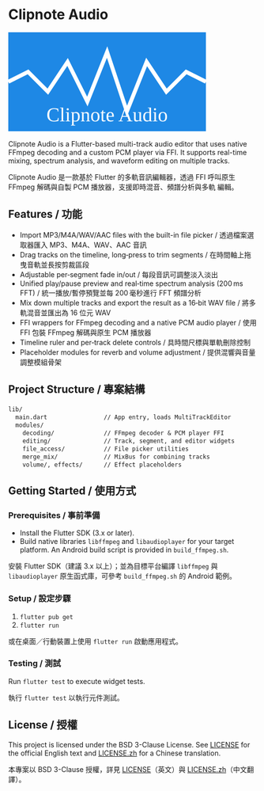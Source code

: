 # Clipnote Audio

![Clipnote Audio Logo](docs/images/logo.svg)

Clipnote Audio is a Flutter-based multi-track audio editor that uses native FFmpeg decoding and a custom PCM player via FFI. It
supports real-time mixing, spectrum analysis, and waveform editing on multiple tracks.

Clipnote Audio 是一款基於 Flutter 的多軌音訊編輯器，透過 FFI 呼叫原生 FFmpeg 解碼與自製 PCM 播放器，支援即時混音、頻譜分析與多軌
編輯。

## Features / 功能

- Import MP3/M4A/WAV/AAC files with the built-in file picker / 透過檔案選取器匯入 MP3、M4A、WAV、AAC 音訊
- Drag tracks on the timeline, long‑press to trim segments / 在時間軸上拖曳音軌並長按剪裁區段
- Adjustable per‑segment fade in/out / 每段音訊可調整淡入淡出
- Unified play/pause preview and real‑time spectrum analysis (200 ms FFT) / 統一播放/暫停預覽並每 200 毫秒進行 FFT 頻譜分析
- Mix down multiple tracks and export the result as a 16‑bit WAV file / 將多軌混音並匯出為 16 位元 WAV
- FFI wrappers for FFmpeg decoding and a native PCM audio player / 使用 FFI 包裝 FFmpeg 解碼與原生 PCM 播放器
- Timeline ruler and per‑track delete controls / 具時間尺標與單軌刪除控制
- Placeholder modules for reverb and volume adjustment / 提供混響與音量調整模組骨架

## Project Structure / 專案結構

```
lib/
  main.dart                // App entry, loads MultiTrackEditor
  modules/
    decoding/              // FFmpeg decoder & PCM player FFI
    editing/               // Track, segment, and editor widgets
    file_access/           // File picker utilities
    merge_mix/             // MixBus for combining tracks
    volume/, effects/      // Effect placeholders
```

## Getting Started / 使用方式

### Prerequisites / 事前準備

- Install the Flutter SDK (3.x or later).
- Build native libraries `libffmpeg` and `libaudioplayer` for your target platform. An Android build script is provided in `build_ffmpeg.sh`.

安裝 Flutter SDK（建議 3.x 以上）；並為目標平台編譯 `libffmpeg` 與 `libaudioplayer` 原生函式庫，可參考 `build_ffmpeg.sh` 的 Android 範例。

### Setup / 設定步驟

1. `flutter pub get`
2. `flutter run`

或在桌面／行動裝置上使用 `flutter run` 啟動應用程式。

### Testing / 測試

Run `flutter test` to execute widget tests.

執行 `flutter test` 以執行元件測試。

## License / 授權

This project is licensed under the BSD 3-Clause License.
See [LICENSE](LICENSE) for the official English text and [LICENSE.zh](LICENSE.zh) for a Chinese translation.

本專案以 BSD 3-Clause 授權，詳見 [LICENSE](LICENSE)（英文）與 [LICENSE.zh](LICENSE.zh)（中文翻譯）。

